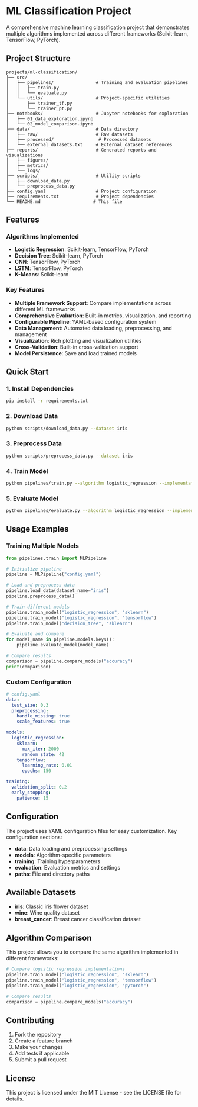 # ML Classification Project

A comprehensive machine learning classification project that demonstrates multiple algorithms implemented across different frameworks (Scikit-learn, TensorFlow, PyTorch).

## Project Structure

```
projects/ml-classification/
├── src/
│   ├── pipelines/                # Training and evaluation pipelines
│   │   ├── train.py
│   │   └── evaluate.py
│   └── utils/                    # Project-specific utilities
│       ├── trainer_tf.py
│       └── trainer_pt.py
├── notebooks/                    # Jupyter notebooks for exploration
│   ├── 01_data_exploration.ipynb
│   └── 02_model_comparison.ipynb
├── data/                         # Data directory
│   ├── raw/                      # Raw datasets
│   ├── processed/                 # Processed datasets
│   └── external_datasets.txt     # External dataset references
├── reports/                      # Generated reports and visualizations
│   ├── figures/
│   ├── metrics/
│   └── logs/
├── scripts/                      # Utility scripts
│   ├── download_data.py
│   └── preprocess_data.py
├── config.yaml                   # Project configuration
├── requirements.txt              # Project dependencies
└── README.md                    # This file
```

## Features

### Algorithms Implemented
- **Logistic Regression**: Scikit-learn, TensorFlow, PyTorch
- **Decision Tree**: Scikit-learn, PyTorch
- **CNN**: TensorFlow, PyTorch
- **LSTM**: TensorFlow, PyTorch
- **K-Means**: Scikit-learn

### Key Features
- **Multiple Framework Support**: Compare implementations across different ML frameworks
- **Comprehensive Evaluation**: Built-in metrics, visualization, and reporting
- **Configurable Pipeline**: YAML-based configuration system
- **Data Management**: Automated data loading, preprocessing, and management
- **Visualization**: Rich plotting and visualization utilities
- **Cross-Validation**: Built-in cross-validation support
- **Model Persistence**: Save and load trained models

## Quick Start

### 1. Install Dependencies
```bash
pip install -r requirements.txt
```

### 2. Download Data
```bash
python scripts/download_data.py --dataset iris
```

### 3. Preprocess Data
```bash
python scripts/preprocess_data.py --dataset iris
```

### 4. Train Model
```bash
python pipelines/train.py --algorithm logistic_regression --implementation sklearn --dataset iris --evaluate --visualize
```

### 5. Evaluate Model
```bash
python pipelines/evaluate.py --algorithm logistic_regression --implementation sklearn --model_path models/logistic_regression_sklearn_final.h5 --dataset iris --visualize --report
```

## Usage Examples

### Training Multiple Models
```python
from pipelines.train import MLPipeline

# Initialize pipeline
pipeline = MLPipeline("config.yaml")

# Load and preprocess data
pipeline.load_data(dataset_name="iris")
pipeline.preprocess_data()

# Train different models
pipeline.train_model("logistic_regression", "sklearn")
pipeline.train_model("logistic_regression", "tensorflow")
pipeline.train_model("decision_tree", "sklearn")

# Evaluate and compare
for model_name in pipeline.models.keys():
    pipeline.evaluate_model(model_name)

# Compare results
comparison = pipeline.compare_models("accuracy")
print(comparison)
```

### Custom Configuration
```yaml
# config.yaml
data:
  test_size: 0.3
  preprocessing:
    handle_missing: true
    scale_features: true

models:
  logistic_regression:
    sklearn:
      max_iter: 2000
      random_state: 42
    tensorflow:
      learning_rate: 0.01
      epochs: 150

training:
  validation_split: 0.2
  early_stopping:
    patience: 15
```

## Configuration

The project uses YAML configuration files for easy customization. Key configuration sections:

- **data**: Data loading and preprocessing settings
- **models**: Algorithm-specific parameters
- **training**: Training hyperparameters
- **evaluation**: Evaluation metrics and settings
- **paths**: File and directory paths

## Available Datasets

- **iris**: Classic iris flower dataset
- **wine**: Wine quality dataset
- **breast_cancer**: Breast cancer classification dataset

## Algorithm Comparison

This project allows you to compare the same algorithm implemented in different frameworks:

```python
# Compare logistic regression implementations
pipeline.train_model("logistic_regression", "sklearn")
pipeline.train_model("logistic_regression", "tensorflow")
pipeline.train_model("logistic_regression", "pytorch")

# Compare results
comparison = pipeline.compare_models("accuracy")
```

## Contributing

1. Fork the repository
2. Create a feature branch
3. Make your changes
4. Add tests if applicable
5. Submit a pull request

## License

This project is licensed under the MIT License - see the LICENSE file for details.
